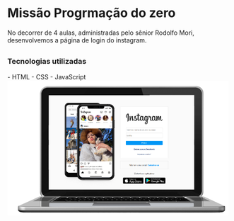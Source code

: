 <h1>Missão Progrmação do zero</h1>
<p>No decorrer de 4 aulas, administradas pelo sênior Rodolfo Mori, desenvolvemos a página de login do instagram.</p> 

##
<h3>Tecnologias utilizadas </h3>
- HTML - CSS - JavaScript 
<img width="500px" src="https://github.com/matiasrafael/InstagramLoginPage/blob/master/assets/readme.png?raw=true"/>
